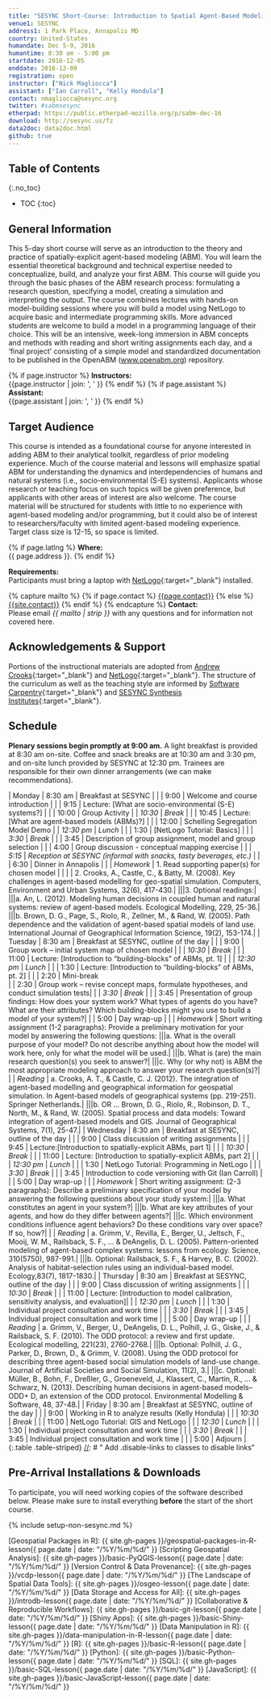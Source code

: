 ```yaml
---
title: "SESYNC Short-Course: Introduction to Spatial Agent-Based Modeling"
venue1: SESYNC
address1: 1 Park Place, Annapolis MD
country: United-States
humandate: Dec 5-9, 2016
humantime: 8:30 am - 5:00 pm
startdate: 2016-12-05
enddate: 2016-12-09
registration: open
instructor: ["Nick Magliocca"]
assistant: ["Ian Carroll", "Kelly Hondula"]
contact: nmagliocca@sesync.org
twitter: #sabmsesync
etherpad: https://public.etherpad-mozilla.org/p/sabm-dec-16
download: http://sesync.us/fz
data2doc: data2doc.html
github: true
---
```


[//]: # " Edit the values in the parameter block above to be appropriate for your bootcamp. "
[//]: # " Please use three-letter month names for the 'humandate' field. "

## Table of Contents
{:.no_toc}

* TOC
{:toc}

## General Information

This 5-day short course will serve as an introduction to the theory and practice of spatially-explicit agent-based modeling (ABM). You will learn the essential theoretical background and technical expertise needed to conceptualize, build, and analyze your first ABM. This course will guide you through the basic phases of the ABM research process: formulating a research question, specifying a model, creating a simulation and interpreting the output. The course combines lectures with hands-on model-building sessions where you will build a model using NetLogo to acquire basic and intermediate programming skills. More advanced students are welcome to build a model in a programming language of their choice. This will be an intensive, week-long immersion in ABM concepts and methods with reading and short writing assignments each day, and a ‘final project’ consisting of a simple model and standardized documentation to be published in the OpenABM (www.openabm.org) repository.

[//]: # " This block displays the instructors' names if they are available. "

{% if page.instructor %}
  **Instructors:**  
  {{page.instructor | join: ', ' }}
{% endif %}
{% if page.assistant %}
  **Assistant:**  
  {{page.assistant | join: ', ' }}
{% endif %}

[//]: # " Modify this block to reflect the target audience for your bootcamp. "
[//]: # " In particular, if it is only open to people from a particular institution, "
[//]: # " or if specialized prerequisite knowledge is required, please mention that. "

## Target Audience

This course is intended as a foundational course for anyone interested in adding ABM to their analytical toolkit, regardless of prior modeling experience. Much of the course material and lessons will emphasize spatial ABM for understanding the dynamics and interdependencies of humans and natural systems (i.e., socio-environmental (S-E) systems). Applicants whose research or teaching focus on such topics will be given preference, but applicants with other areas of interest are also welcome. The course material will be structured for students with little to no experience with agent-based modeling and/or programming, but it could also be of interest to researchers/faculty with limited agent-based modeling experience. Target class size is 12-15, so space is limited. 

[//]: # " This block displays the address and links to a map showing directions. "
{% if page.latlng %}
  **Where:**  
  {{ page.address }}.
{% endif %}

[//]: # " Modify the block below if there are any special requirements. "

**Requirements:**  
Participants must bring a laptop with [NetLogo](https://ccl.northwestern.edu/netlogo/){:target="_blank"} installed.

[//]: # " The following block automatically inserts a contact email address if one has been specified for the page. "
[//]: # " If one hasn't, this block inserts the generic contact address for Software Carpentry. "

{% capture mailto %}
  {% if page.contact %}
    <a href='mailto:{{page.contact}}'>{{page.contact}}</a>
  {% else %}
    <a href='mailto:{{site.contact}}'>{{site.contact}}</a>
  {% endif %}
{% endcapture %}
**Contact:**  
Please email *{{ mailto | strip }}* with any questions and for information not covered here.

## Acknowledgements & Support
Portions of the instructional materials are adopted from [Andrew Crooks](http://www.gisagents.org/){:target="_blank"} and [NetLogo](https://ccl.northwestern.edu/netlogo/){:target="_blank"}.
The structure of the curriculum as well as the teaching style are informed by [Software Carpentry](http://software-carpentry.org){:target="_blank"} and [SESYNC Synthesis Institutes](https://github.com/SESYNC-ci){:target="_blank"}.


[//]: # " Edit this block to show the syllabus and schedule for your bootcamp. "

## Schedule

**Plenary sessions begin promptly at 9:00 am.** A light breakfast is provided at 8:30 am on-site. Coffee and snack breaks are at 10:30 am and 3:30 pm, and on-site lunch provided by SESYNC at 12:30 pm. Trainees are responsible for their own dinner arrangements (we can make recommendations).

| Monday    | 8:30 am	 | Breakfast at SESYNC													|
|           | 9:00       | Welcome and course introduction                                      |
|           | 9:15       | Lecture: [What are socio-environmental (S-E) systems?]               |
|			| 10:00		 | Group Activity
|           | *10:30*    | *Break*                                                              |
|           | 10:45      | Lecture: [What are agent-based models (ABMs)?]                       |
|			| 12:00		 | Schelling Segregation Model Demo
|           | *12:30 pm* | *Lunch*                                                              |
|           | 1:30       | [NetLogo Tutorial: Basics]				                            |
|           | *3:30*     | *Break*                                                              |
|           | 3:45       | Description of group assignment, model and group selection           |
|			| 4:00		 | Group discussion - conceptual mapping exercise						|
|           | *5:15*     | *Reception at SESYNC (informal with snacks, tasty beverages, etc.)*  |
|           | 6:30       | Dinner in Annapolis												    |
|			| *Homework* | 1. Read supporting paper(s) for chosen model							|
|			|			 | 2. Crooks, A., Castle, C., & Batty, M. (2008). Key challenges in agent-based modelling for geo-spatial simulation. Computers, Environment and Urban Systems, 32(6), 417-430.|
|||3. Optional readings:|
|||a. An, L. (2012). Modeling human decisions in coupled human and natural systems: review of agent-based models. Ecological Modelling, 229, 25-36.|
|||b. Brown, D. G., Page, S., Riolo, R., Zellner, M., & Rand, W. (2005). Path dependence and the validation of agent-based spatial models of land use. International Journal of Geographical Information Science, 19(2), 153-174.|
| Tuesday   | 8:30 am	 | Breakfast at SESYNC, outline of the day								|
|           | 9:00       | Group work – initial system map of chosen model                      |
|           | *10:30*    | *Break*                                                              |
|           | 11:00      | Lecture: [Introduction to “building-blocks” of ABMs, pt. 1]        	|
|           | *12:30 pm* | *Lunch*                                                              |
|           | 1:30       | Lecture: [Introduction to “building-blocks” of ABMs, pt. 2]			|
|			| 2:20		 | Mini-break		
|           | 2:30       | Group work – revise concept maps, formulate hypotheses, and conduct simulation tests|
|           | *3:30*     | *Break*                                                              |
|           | 3:45       | Presentation of group findings: How does your system work? What types of agents do you have? What are their attributes? Which building-blocks might you use to build a model of your system?|
|			| 5:00		 | Day wrap-up															|
|			| *Homework* | Short writing assignment (1-2 paragraphs): Provide a preliminary motivation for your model by answering the following questions:
|||a.	What is the overall purpose of your model? Do not describe anything about how the model will work here, only for what the model will be used.|
|||b.	What is (are) the main research question(s) you seek to answer?|
|||c.	Why (or why not) is ABM the most appropriate modeling approach to answer your research question(s)?|
|			| *Reading*  | a.	Crooks, A. T., & Castle, C. J. (2012). The integration of agent-based modelling and geographical information for geospatial simulation. In Agent-based models of geographical systems (pp. 219-251). Springer Netherlands.|
|||b.	OR … Brown, D. G., Riolo, R., Robinson, D. T., North, M., & Rand, W. (2005). Spatial process and data models: Toward integration of agent-based models and GIS. Journal of Geographical Systems, 7(1), 25-47.|
| Wednesday | 8:30 am	 | Breakfast at SESYNC, outline of the day								|
|           | 9:00       | Class discussion of writing assignments		                        |
|			| 9:45		 | Lecture:[Introduction to spatially-explicit ABMs, part 1]			|
|           | *10:30*    | *Break*                                                              |
|           | 11:00      | Lecture: [Introduction to spatially-explicit ABMs, part 2]        	|
|           | *12:30 pm* | *Lunch*                                                              |
|           | 1:30       | NetLogo Tutorial: Programming in NetLogo								|
|           | *3:30*     | *Break*                                                              |
|           | 3:45       | Introduction to code versioning with Git (Ian Carroll)		        |
|			| 5:00		 | Day wrap-up															|
|			| *Homework* | Short writing assignment: (2-3 paragraphs): Describe a preliminary specification of your model by answering the following questions about your study system:|
|||a.	What constitutes an agent in your system?|
|||b.	What are key attributes of your agents, and how do they differ between agents?|
|||c.	Which environment conditions influence agent behaviors? Do these conditions vary over space? If so, how?|
|			| *Reading*  | a.	Grimm, V., Revilla, E., Berger, U., Jeltsch, F., Mooij, W. M., Railsback, S. F., ... & DeAngelis, D. L. (2005). Pattern-oriented modeling of agent-based complex systems: lessons from ecology. Science, 310(5750), 987-991.|
|||b.	Optional: Railsback, S. F., & Harvey, B. C. (2002). Analysis of habitat-selection rules using an individual-based model. Ecology,83(7), 1817-1830.|
| Thursday  | 8:30 am	 | Breakfast at SESYNC, outline of the day								|
|			| 9:00       | Class discussion of writing assignments                              |
|           | *10:30*    | *Break*                                                              |
|           | 11:00      | Lecture: [Introduction to model calibration, sensitivity analysis, and evaluation]|
|           | *12:30 pm* | *Lunch*                                                              |
|           | 1:30       | Individual project consultation and work time                        |
|           | *3:30*     | *Break*                                                              |
|           | 3:45       | Individual project consultation and work time                        |
|			| 5:00		 | Day wrap-up															|
|			| *Reading*  | a.	Grimm, V., Berger, U., DeAngelis, D. L., Polhill, J. G., Giske, J., & Railsback, S. F. (2010). The ODD protocol: a review and first update. Ecological modelling, 221(23), 2760-2768.|
|||b.	Optional: Polhill, J. G., Parker, D., Brown, D., & Grimm, V. (2008). Using the ODD protocol for describing three agent-based social simulation models of land-use change. Journal of Artificial Societies and Social Simulation, 11(2), 3.|
|||c. Optional: Müller, B., Bohn, F., Dreßler, G., Groeneveld, J., Klassert, C., Martin, R., ... & Schwarz, N. (2013). Describing human decisions in agent-based models–ODD+ D, an extension of the ODD protocol. Environmental Modelling & Software, 48, 37-48.|
| Friday    | 8:30 am	 | Breakfast at SESYNC, outline of the day								|
|			| 9:00       | Working in R to analyze results (Kelly Hondula)			        |
|           | *10:30*    | *Break*                                                              |
|			| 11:00      | NetLogo Tutorial: GIS and NetLogo          							|
|           | *12:30*    | *Lunch*                                                              |
|           | 1:30       | Individual project consultation and work time                        |
|           | *3:30*     | *Break*                                                              |
|           | 3:45       | Individual project consultation and work time                        |
|			| 5:00 		 | Adjourn																|
{:.table .table-striped}
[//]: # " Add .disable-links to classes to disable links"

## Pre-Arrival Installations & Downloads

To participate, you will need working copies of the software described below.
Please make sure to install everything **before** the start of the short course.

[//]: # " Choose or create setup instructions in _includes to reflect your bootcamp. "

{% include setup-non-sesync.md %}

[//]: # " Hyperlinks "

[Geospatial Packages in R]: {{ site.gh-pages }}/geospatial-packages-in-R-lesson{{ page.date | date: "/%Y/%m/%d/" }}
[Scripting Geospatial Analysis]: {{ site.gh-pages }}/basic-PyQGIS-lesson{{ page.date | date: "/%Y/%m/%d/" }}
[Version Control & Data Provenance]: {{ site.gh-pages }}/vcdp-lesson{{ page.date | date: "/%Y/%m/%d/" }}
[The Landscape of Spatial Data Tools]: {{ site.gh-pages }}/osgeo-lesson{{ page.date | date: "/%Y/%m/%d/" }}
[Data Storage and Access for All]: {{ site.gh-pages }}/introdb-lesson{{ page.date | date: "/%Y/%m/%d/" }}
[Collaborative & Reproducible Workflows]: {{ site.gh-pages }}/basic-git-lesson{{ page.date | date: "/%Y/%m/%d/" }}
[Shiny Apps]: {{ site.gh-pages }}/basic-Shiny-lesson{{ page.date | date: "/%Y/%m/%d/" }}
[Data Manipulation in R]: {{ site.gh-pages }}/data-manipulation-in-R-lesson{{ page.date | date: "/%Y/%m/%d/" }}
[R]: {{ site.gh-pages }}/basic-R-lesson{{ page.date | date: "/%Y/%m/%d/" }}
[Python]: {{ site.gh-pages }}/basic-Python-lesson{{ page.date | date: "/%Y/%m/%d/" }}
[SQL]: {{ site.gh-pages }}/basic-SQL-lesson{{ page.date | date: "/%Y/%m/%d/" }}
[JavaScript]: {{ site.gh-pages }}/basic-JavaScript-lesson{{ page.date | date: "/%Y/%m/%d/" }}

